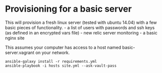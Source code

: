 # Provisioning for a basic server

This will provision a fresh linux server (tested with ubuntu 14.04) with a few 
basic pieces of functionality.
	- a list of users with passwords and ssh keys (as defined in an encrypted
	vars file)
	- new relic server monitoring
	- a basic nginx site


This assumes your computer has access to a host named basic-server.vagrant on
your network.

```
ansible-galaxy install -r requirements.yml
ansible-playbook -i hosts site.yml --ask-vault-pass
```
